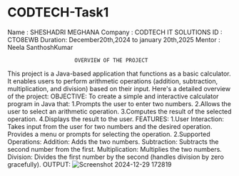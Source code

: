 # CODTECH-Task1
Name    : SHESHADRI MEGHANA
Company : CODTECH IT SOLUTIONS
ID      : CTO8EWB
Duration: December20th,2024 to january 20th,2025
Mentor  : Neela SanthoshKumar
  
                         OVERVIEW OF THE PROJECT

  This project is a Java-based application that functions as a basic calculator. It enables users to perform arithmetic operations (addition, subtraction, multiplication, and 
  division) based on their input. Here's a detailed overview of the project:
  OBJECTIVE:
To create a simple and interactive calculator program in Java that:
1.Prompts the user to enter two numbers.
2.Allows the user to select an arithmetic operation.
3.Computes the result of the selected operation.
4.Displays the result to the user.
FEATURES:
1.User Interaction:
Takes input from the user for two numbers and the desired operation.
Provides a menu or prompts for selecting the operation.
2.Supported Operations:
Addition: Adds the two numbers.
Subtraction: Subtracts the second number from the first.
Multiplication: Multiplies the two numbers.
Division: Divides the first number by the second (handles division by zero gracefully).
OUTPUT:
![Screenshot 2024-12-29 172819](https://github.com/user-attachments/assets/b79a3107-71f3-4902-964b-cddfbf02a060)



    
